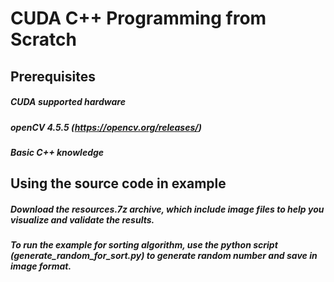 # CUDA C++ Programming from Scratch
## Prerequisites
##### CUDA supported hardware
##### openCV 4.5.5 (https://opencv.org/releases/)
##### Basic C++ knowledge

## Using the source code in example
##### Download the resources.7z archive, which include image files to help you visualize and validate the results. 
##### To run the example for sorting algorithm, use the python script (generate_random_for_sort.py) to generate random number and save in image format.

